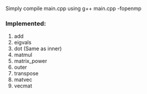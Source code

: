 Simply compile main.cpp using 
g++ main.cpp -fopenmp

### Implemented:
1. add  
2. eigvals  
3. dot (Same as inner) 
4. matmul
5. matrix_power
6. outer  
7. transpose  
8. matvec  
9. vecmat  
